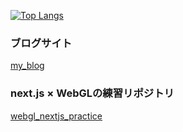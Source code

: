 [![Top Langs](https://github-readme-stats.vercel.app/api/top-langs/?username=yuta-0331&layout=compact&theme=onedark)](https://github.com/anuraghazra/github-readme-stats)

### ブログサイト
[my_blog](https://github.com/yuta-0331/my_blog)

### next.js × WebGLの練習リポジトリ
[webgl_nextjs_practice](https://github.com/yuta-0331/webgl_nextjs_practice)

